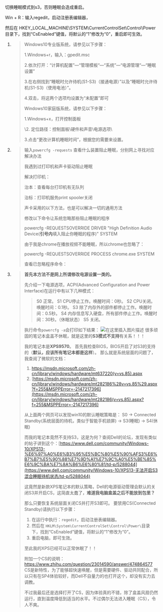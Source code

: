 切换睡眠模式到s3，否则睡眠会造成重启。

Win + R：输入regedit，启动注册表编辑器，

然后在 HKEY_LOCAL_MACHINE\SYSTEM\CurrentControlSet\Control\Power目录下，找到“CsEnabled”键值，将默认的“1”修改为“0”，重启即可生效。
1. > 
   > Windows10专业版系统，请参见以下步骤：
   >
   > 1.Windows+r，输入：gpedit.msc
   >
   > 2.依次打开：“计算机配置”—“管理模板“—“系统”—“电源管理“—“睡眠设置”
   >
   > 3.在右侧找到“睡眠时允许待机(S1-S3)（接通电源）”以及“睡眠时允许待机(S1-S3)（使用电池）”。
   >
   > 4.双击，将这两个选项均设置为“未配置”即可
   >
   > Windows10家庭版系统，请参见以下步骤：
   >
   > 1.Windows+x，打开控制面板
   >
   > \2. 定位路径：控制面板\硬件和声音\电源选项\
   >
   > 3.点击“更改计算机睡眠时间”，根据您的需要来设置。

2. > 输入`powercfg -requests` 查看什么装置阻止睡眠，分别网上寻找对应解决办法
   >
   > 我遇到过打印机和声卡驱动阻止睡眠
   >
   > 解决打印机：
   >
   > 治本：查看每台打印机有无队列
   >
   > 治标：打印机服务print spooler关闭
   >
   > 声卡采用的以下方法，也是可以解决一切的通用方法
   >
   > 修改以下命令让系统忽略那些阻止睡眠的程序
   >
   > powercfg -REQUESTSOVERRIDE DRIVER "High Definition Audio Device(**引号内**填入阻止你睡眠的程序)" SYSTEM
   >
   > 由于我是chrome在播放视频不能睡眠，所以chrome也忽略了：
   >
   > powercfg -REQUESTSOVERRIDE PROCESS chrome.exe SYSTEM
   >
   > 查看已忽略程序命令：

3. > **首先本方法不是网上所谓修改电源设置一类的。**
   >
   > 先介绍一下电源选项，ACPI(Advanced Configuration and Power Interface)在运行中有以下几种模式：
   >
   > > S0 正常。
   > > S1 CPU停止工作。唤醒时间：0秒。
   > > S2 CPU关闭。唤醒时间：0.1秒。
   > > S3 除了内存外的部件都停止工作。唤醒时间：0.5秒。
   > > S4 内存信息写入硬盘，所有部件停止工作。唤醒时间：30秒。（休眠状态）
   > > S5 关闭。
   >
   > 执行命令`powercfg -a`会打印如下结果：
   >  ![在这里插入图片描述](https://camo.githubusercontent.com/e81905c81de582ca5d942ab3858dcb34b17f9572/68747470733a2f2f696d672d626c6f672e6373646e696d672e636e2f32303139303431393131323634343230302e706e673f782d6f73732d70726f636573733d696d6167652f77617465726d61726b2c747970655f5a6d46755a33706f5a57356e6147567064476b2c736861646f775f31302c746578745f6148523063484d364c7939696247396e4c6d4e7a5a473475626d56304c326868626e707065585668626a41342c73697a655f31362c636f6c6f725f4646464646462c745f3730) 
   > 很多顽固的笔记本盒盖不休眠，就是这里的**S3模式不支持**有关系！！！
   >
   > 我的笔记本是**XPS9570**。
   > 首先我检查BIOS，BIOS开启了对S3的支持的（**默认，应该所有笔记本都是这样**）。
   > 那么就是系统层面的问题了，我查阅了微软的文档：
   >
   > 1. https://msdn.microsoft.com/zh-cn/library/windows/hardware/mt637220(v=vs.85).aspx
   > 2. [https://msdn.microsoft.com/zh-cn/library/windows/hardware/mt282186%28v=vs.85%29.aspx?f=255&MSPPError=-2147217396](https://msdn.microsoft.com/zh-cn/library/windows/hardware/mt282186(v=vs.85).aspx?f=255&MSPPError=-2147217396)
   >
   > 从上面两个网页可以发现win10的默认睡眠策略是：
   > S0 -> Connected Standby(系统层面的待机，类似于智能手机锁屏) -> S3(睡眠) -> S4(休眠)
   >
   > 而我的笔记本竟然不支持S3，这是为何？查阅Dell的论坛，发现有类似的帖子讲到这个：[https://www.dell.com/community/Windows-10/XPS13-%E6%97%A0%E6%B3%95%E5%BC%80%E5%90%AFS3%E6%B7%B7%E5%90%88%E7%9D%A1%E7%9C%A0%E5%BE%85%E6%9C%BA%E7%8A%B6%E6%80%81/td-p/5288044](https://www.dell.com/community/Windows-10/XPS13-无法开启S3混合睡眠待机状态/td-p/5288044)
   >
   > 这竟然是新款XPS笔记本的默认策略，Dell的电源驱动管理会默认的关闭S3并开启CS，这简直太蠢了，**难道我电脑盒盖之后不能放到包里？**
   >
   > 那么只要恢复系统层面关闭CS并打开S3即可。
   > 要禁用CS(Connected Standby)请执行以下步骤：
   >
   > 1. 在运行中执行：`regedit`，启动注册表编辑器。
   > 2. 然后在 `HKLM\System\CurrentControlSet\Control\Power\`目录下，找到“CsEnabled”键值，将默认的“1”修改为“0”。
   > 3. 重启电脑，即可生效。
   >
   > 至此我的XPS已经可以正常休眠了！！
   >
   > 附加一个CS的说明：https://www.zhihu.com/question/23014590/answer/474864577
   > CS是新特性，为了能够超快速唤醒，但是需要硬件、驱动共同配合，所以只有在SP4体验较好，而Dell不自量力的也打开这个，却没有实力去调教。
   >
   > 不过我最后还是选择打开了CS，因为体验真的不错，除了盒盖风扇仍然运行，直到温度降低到适当的水平。不过偶尔无法进入睡眠（CS），令人不爽。